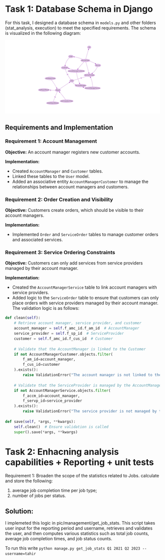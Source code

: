 # Task 1: Database Schema in Django

For this task, I designed a database schema in `models.py` and other folders (stat_analysis, execution) to meet the specified requirements. The schema is visualized in the following diagram:

![Database Schema](https://github.com/tahir80/pic/blob/main/my_project_models_updated.png)

## Requirements and Implementation

### Requirement 1: Account Management
**Objective:** An account manager registers new customer accounts.

**Implementation:**
- Created `AccountManager` and `Customer` tables.
- Linked these tables to the `User` model.
- Added an associative entity `AccountManagerCustomer` to manage the relationships between account managers and customers.

### Requirement 2: Order Creation and Visibility
**Objective:** Customers create orders, which should be visible to their account managers.

**Implementation:**
- Implemented `Order` and `ServiceOrder` tables to manage customer orders and associated services.

### Requirement 3: Service Ordering Constraints
**Objective:** Customers can only add services from service providers managed by their account manager.

**Implementation:**
- Created the `AccountManagerService` table to link account managers with service providers.
- Added logic to the `ServiceOrder` table to ensure that customers can only place orders with service providers managed by their account manager. The validation logic is as follows:

```python
def clean(self):
    # Retrieve account manager, service provider, and customer
    account_manager = self.f_amc_id.f_am_id  # AccountManager
    service_provider = self.f_sp_id  # ServiceProvider
    customer = self.f_amc_id.f_cus_id  # Customer
    
    # Validate that the AccountManager is linked to the Customer
    if not AccountManagerCustomer.objects.filter(
        f_am_id=account_manager,
        f_cus_id=customer
    ).exists():
        raise ValidationError("The account manager is not linked to the customer.")

    # Validate that the ServiceProvider is managed by the AccountManager
    if not AccountManagerService.objects.filter(
        f_accm_id=account_manager,
        f_servp_id=service_provider
    ).exists():
        raise ValidationError("The service provider is not managed by the account manager.")
    
def save(self, *args, **kwargs):
    self.clean()  # Ensure validation is called
    super().save(*args, **kwargs)

````
# Task 2: Enhacning analysis capabilities + Reporting + unit tests

Requirement 1: Broaden the scope of the statistics related to Jobs. calculate and store the following:
1. average job completion time per job type;
2. number of jobs per status.

## Solution:
I implemeted this logic in pic/management/get_job_stats. This script takes user input for the reporting period and username, retrieves and validates the user, and then computes various statistics such as total job counts, average job completion times, and job status counts.

To run this write `python manage.py get_job_stats Q1 2021 Q2 2023 --username=tahir`



